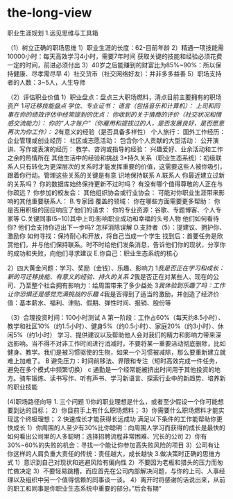 # the-long-view
职业生涯规划
1.远见思维与工具箱

（1）树立正确的职场思维
  1）职业生涯的长度：62-目前年龄
  2）精通一项技能需10000小时：每天高效学习4小时，需要7年时间
     获取关键的技能和经验必须花费一定的时间，前进必须付出
  3）40岁之后能赚到的财富比为85%~90%：所以保持健康、尽孝需尽早
  4）社交货币（社交网络好友）：并非多多益善
  5）职场支持者的人数：3~5人，人生导师
  
（2）评估职业价值
  1）职业盘点：盘点三大职场燃料，清点目前主要拥有的职场资产
     1*可迁移技能盘点
        学位、专业证书：
        语言（包括音乐和计算机）：
        上司和同事在你的绩效评估中经常提到的优点：
        你收到的关于情商的评价（社交状况和情感交流能力）：
        你的“人才账户”（你雇用和提拔过的人，是否发展良好，是否愿意再次为你工作）：
     2*有意义的经验（是否具备多样性）
         个人旅行：
         国外工作经历：
         企业管理或创业经历：
         社区或志愿活动：
         包含你个人贡献的大型活动：
         公开演讲、写作或表演的经历：
         教学、咨询或指导的经验：
         兴趣爱好、业余活动和工作之余的热情所在
         其他生活中的经验和挑战
      3*持久关系（职业生态系统）：初级联系人只有转化为更深层次的关系时才能发挥重要的价值，这需要这些人被你吸引，跟着你行动。管理这些关系的关键是有意            识地保持联系
         A.联系人
         你最近建立过新的关系吗？
         你的数据库始终保持更新不过时吗？
         有没有哪个值得尊敬的人正在与你疏远？
         你参加的校友会：
         其他组织协会或行业协会：
         可能对你职业生涯带来影响的其他重要联系人：
        B.专家团
          覆盖的领域：
          你在哪些方面需要更多帮助：
          你是否用积极的回应响应了他们的请求：
          你的专业资源：谷歌、专题博客、个人专家等
        C.关键同事(5~10)其中上司:影响职业成功和幸福的头号人物
          他们如何看待你?
          他们会支持你迈出下一步吗?
          怎样消除误解
        D.支持者（5）：提建议、拥护你、激励你
          如何寻找：保持耐心和开放，将自己当成一个学生
          找到后：首要任务是欣赏他们，并与他们保持联系。时不时给他们发条消息，告诉他们你的现状，分享你的成功和失败，向他们寻求建议
        E.你自己：职业生态系统的核心
    
   2）四大黄金问题：学习、奖励（金钱）、乐趣、影响力
      1*我是否正在学习和成长：新的可迁移技能、有意义的经验、持久的关系
      2*我是否正在对某些人、现在的公司、乃至整个社会拥有影响力：给周围带来了多少益处
      3*我体验到乐趣了吗：工作让你恐惧还是感觉充满挑战的乐趣
      4*我是否得到了适当的激励，并创造了经济价值：基本薪水、福利、津贴、假期、弹性时间、报销、股份等
      
      
（3）合理投资时间：100小时测试
    A 第一阶段：工作占60%（每天约8.5小时）、教学和社区10%（约1.5小时）、健身5%（约0.5小时）、家庭20%（约3小时）、休闲5%（约1小时）
    学习、提供建议以及帮助他人会对我们的精力和影响力带来深远影响。当不得不对非工作时间进行消减时，不要将某一重要活动彻底删除，比如健身、教学。我们是被习惯驱使的生物，如果一个习惯被减除，那么要重新建立就难上加难了。
    B 避免压力：时间前移法、界限和专注（短时高效完成一件任务，避免在多个模式中频繁切换）
    c 通勤是一个经常能被挤出时间用于其他投资的地方。骑车锻炼、读书写作、听有声书、学习新语言、探索行业中的新趋势、培养新的职业技能
    
 (4)职场路径向导
    1. 三个问题
      1)你的职业理想是什么，或者至少假设一个你可能想要到达的目标；
      2）你目前手上有什么职场燃料；
      3）你需要什么职场燃料才能实现这个终极理想；
    2.快速成长才能获得长远成功
       满足以下条件的工作能帮助你更快成长
        1）你周围的人至少有30%比你聪明：向周围人学习而获得的成长是最快的
           如何看出公司里的人多聪明：选择招聘流程非常困难、冗长的公司
        2）你有30%~60%的失败的机会：寻找一个能让你参加高失败风险的项目
        3）公司有让你这样的人肩负重大责任的传统：责任越大，成长越快
     3.做决策时正确的思维方式
        1）意识到自己对现状和逃避风险有偏向性
        2）不要因为老板和猎头的压力而匆忙做决定
        3）不要轻易跳槽，而应首先在公司内部解决问题，与你的上司、人事经理以及组织中另一个值得信赖的同事谈一谈。
        4）离开时将感谢的话说出来，从前的职工和同事是你职业生态系统中重要的部分。”后会有期“
      
 
    
          
         
          
          
          
        
          
          
         
         
   
